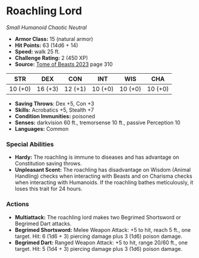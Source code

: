 # Roachling Lord

*Small* *Humanoid* *Chaotic Neutral*

- **Armor Class:** 15 (natural armor)
- **Hit Points:** 63 (14d6 + 14)
- **Speed:** walk 25 ft.
- **Challenge Rating:** 2 (450 XP)
- **Source:** [Tome of Beasts 2023](https://koboldpress.com/kpstore/product/tome-of-beasts-1-2023-edition/) page 310

| STR | DEX | CON | INT | WIS | CHA |
| --- | --- | --- | --- | --- | --- |
| 10 (+0) | 16 (+3) | 12 (+1) | 10 (+0) | 10 (+0) | 10 (+0) |

- **Saving Throws**: Dex +5, Con +3
- **Skills:** Acrobatics +5, Stealth +7
- **Condition Immunities:** poisoned
- **Senses:** darkvision 60 ft., tremorsense 10 ft., passive Perception 10
- **Languages:** Common
### Special Abilities
- **Hardy:** The roachling is immune to diseases and has advantage on Constitution saving throws.
- **Unpleasant Scent:** The roachling has disadvantage on Wisdom (Animal Handling) checks when interacting with Beasts and on Charisma checks when interacting with Humanoids. If the roachling bathes meticulously, it loses this trait for 24 hours.
### Actions
- **Multiattack:** The roachling lord makes two Begrimed Shortsword or Begrimed Dart attacks.
- **Begrimed Shortsword:** Melee Weapon Attack: +5 to hit, reach 5 ft., one target. Hit: 6 (1d6 + 3) piercing damage plus 3 (1d6) poison damage.
- **Begrimed Dart:** Ranged Weapon Attack: +5 to hit, range 20/60 ft., one target. Hit: 5 (1d4 + 3) piercing damage plus 3 (1d6) poison damage.

